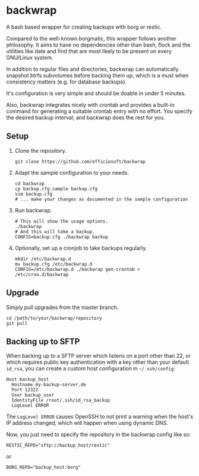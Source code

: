 # backwrap

A bash based wrapper for creating backups with borg or restic.

Compared to the well-known borgmatic, this wrapper follows another
philosophy. It aims to have no dependencies other than bash, flock and
the utilities like date and find that are most likely to be present
on every GNU/Linux system.

In addition to regular files and directories, backwrap can
automatically snapshot btrfs subvolumes before backing them up, which
is a must when consistency matters (e.g. for database backups).

It's configuration is very simple and should be doable in under 5 minutes.

Also, backwrap integrates nicely with crontab and provides a built-in
command for generating a suitable crontab entry with no effort. You
specify the desired backup interval, and backwrap does the rest
for you.


## Setup

1. Clone the repository.

       git clone https://github.com/efficiosoft/backwrap

2. Adapt the sample configuration to your needs.

       cd backwrap
       cp backup.cfg.sample backup.cfg
       vim backup.cfg
       # ... make your changes as documented in the sample configuration

3. Run backwrap.

       # This will show the usage options.
       ./backwrap
       # And this will take a backup.
       CONFIG=backup.cfg ./backwrap backup

4. Optionally, set up a cronjob to take backups regularly.

       mkdir /etc/backwrap.d
       mv backup.cfg /etc/backwrap.d
       CONFIG=/etc/backwrap.d ./backwrap gen-crontab > /etc/cron.d/backwrap


## Upgrade

Simply pull upgrades from the master branch.

    cd /path/to/your/backwrap/repository
    git pull


## Backing up to SFTP

When backing up to a SFTP server which listens on a port other than 22,
or which requires public key authentication with a key other than your
default ``id_rsa``, you can create a custom host configuration in
``~/.ssh/config``:

    Host backup_host
      Hostname my-backup-server.de
      Port 12322
      User backup_user
      IdentityFile /root/.ssh/id_rsa_backup
      LogLevel ERROR

The ``LogLevel ERROR`` causes OpenSSH to not print a warning when the
host's IP address changed, which will happen when using dynamic DNS.

Now, you just need to specify the repository in the backwrap config
like so:

    RESTIC_REPO="sftp://backup_host/restic"

or

    BORG_REPO="backup_host:borg"
